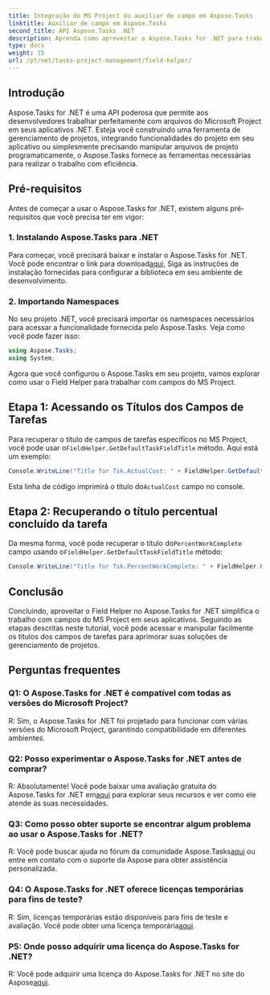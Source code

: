 ```yaml
---
title: Integração do MS Project do auxiliar de campo em Aspose.Tasks
linktitle: Auxiliar de campo em Aspose.Tasks
second_title: API Aspose.Tasks .NET
description: Aprenda como aproveitar o Aspose.Tasks for .NET para trabalhar perfeitamente com arquivos do MS Project.
type: docs
weight: 15
url: /pt/net/tasks-project-management/field-helper/
---
```

## Introdução

Aspose.Tasks for .NET é uma API poderosa que permite aos desenvolvedores trabalhar perfeitamente com arquivos do Microsoft Project em seus aplicativos .NET. Esteja você construindo uma ferramenta de gerenciamento de projetos, integrando funcionalidades do projeto em seu aplicativo ou simplesmente precisando manipular arquivos de projeto programaticamente, o Aspose.Tasks fornece as ferramentas necessárias para realizar o trabalho com eficiência.

## Pré-requisitos

Antes de começar a usar o Aspose.Tasks for .NET, existem alguns pré-requisitos que você precisa ter em vigor:

### 1. Instalando Aspose.Tasks para .NET

 Para começar, você precisará baixar e instalar o Aspose.Tasks for .NET. Você pode encontrar o link para download[aqui](https://releases.aspose.com/tasks/net/), Siga as instruções de instalação fornecidas para configurar a biblioteca em seu ambiente de desenvolvimento.

### 2. Importando Namespaces

No seu projeto .NET, você precisará importar os namespaces necessários para acessar a funcionalidade fornecida pelo Aspose.Tasks. Veja como você pode fazer isso:

```csharp
using Aspose.Tasks;
using System;

```

Agora que você configurou o Aspose.Tasks em seu projeto, vamos explorar como usar o Field Helper para trabalhar com campos do MS Project.

## Etapa 1: Acessando os Títulos dos Campos de Tarefas

 Para recuperar o título de campos de tarefas específicos no MS Project, você pode usar o`FieldHelper.GetDefaultTaskFieldTitle` método. Aqui está um exemplo:

```csharp
Console.WriteLine("Title for Tsk.ActualCost: " + FieldHelper.GetDefaultTaskFieldTitle(Tsk.ActualCost.KeyType));
```

 Esta linha de código imprimirá o título do`ActualCost` campo no console.

## Etapa 2: Recuperando o título percentual concluído da tarefa

 Da mesma forma, você pode recuperar o título do`PercentWorkComplete` campo usando o`FieldHelper.GetDefaultTaskFieldTitle` método:

```csharp
Console.WriteLine("Title for Tsk.PercentWorkComplete: " + FieldHelper.GetDefaultTaskFieldTitle(Tsk.PercentWorkComplete.KeyType));
```

## Conclusão

Concluindo, aproveitar o Field Helper no Aspose.Tasks for .NET simplifica o trabalho com campos do MS Project em seus aplicativos. Seguindo as etapas descritas neste tutorial, você pode acessar e manipular facilmente os títulos dos campos de tarefas para aprimorar suas soluções de gerenciamento de projetos.

## Perguntas frequentes

### Q1: O Aspose.Tasks for .NET é compatível com todas as versões do Microsoft Project?

R: Sim, o Aspose.Tasks for .NET foi projetado para funcionar com várias versões do Microsoft Project, garantindo compatibilidade em diferentes ambientes.

### Q2: Posso experimentar o Aspose.Tasks for .NET antes de comprar?

 R: Absolutamente! Você pode baixar uma avaliação gratuita do Aspose.Tasks for .NET em[aqui](https://releases.aspose.com/) para explorar seus recursos e ver como ele atende às suas necessidades.

### Q3: Como posso obter suporte se encontrar algum problema ao usar o Aspose.Tasks for .NET?

 R: Você pode buscar ajuda no fórum da comunidade Aspose.Tasks[aqui](https://forum.aspose.com/c/tasks/15) ou entre em contato com o suporte da Aspose para obter assistência personalizada.

### Q4: O Aspose.Tasks for .NET oferece licenças temporárias para fins de teste?

 R: Sim, licenças temporárias estão disponíveis para fins de teste e avaliação. Você pode obter uma licença temporária[aqui](https://purchase.aspose.com/temporary-license/).

### P5: Onde posso adquirir uma licença do Aspose.Tasks for .NET?

 R: Você pode adquirir uma licença do Aspose.Tasks for .NET no site do Aspose[aqui](https://purchase.aspose.com/buy).